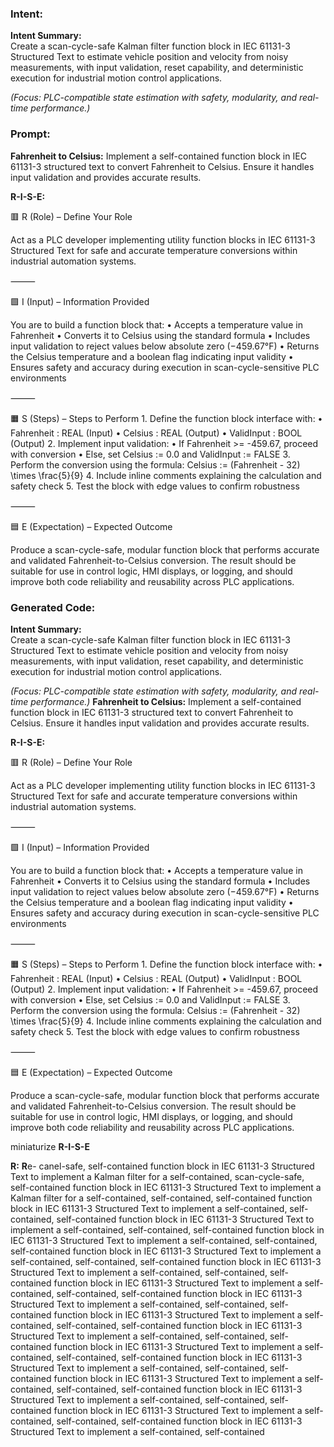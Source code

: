 ### Intent:
**Intent Summary:**  
Create a scan-cycle-safe Kalman filter function block in IEC 61131-3 Structured Text to estimate vehicle position and velocity from noisy measurements, with input validation, reset capability, and deterministic execution for industrial motion control applications.  

*(Focus: PLC-compatible state estimation with safety, modularity, and real-time performance.)*

### Prompt:
**Fahrenheit to Celsius:**
Implement a self-contained function block in IEC 61131-3 structured text to convert Fahrenheit to Celsius. Ensure it handles input validation and provides accurate results.

**R-I-S-E:**

🟥 R (Role) – Define Your Role

Act as a PLC developer implementing utility function blocks in IEC 61131-3 Structured Text for safe and accurate temperature conversions within industrial automation systems.

⸻

🟩 I (Input) – Information Provided

You are to build a function block that:
	•	Accepts a temperature value in Fahrenheit
	•	Converts it to Celsius using the standard formula
	•	Includes input validation to reject values below absolute zero (−459.67°F)
	•	Returns the Celsius temperature and a boolean flag indicating input validity
	•	Ensures safety and accuracy during execution in scan-cycle-sensitive PLC environments

⸻

🟧 S (Steps) – Steps to Perform
	1.	Define the function block interface with:
	•	Fahrenheit : REAL (Input)
	•	Celsius : REAL (Output)
	•	ValidInput : BOOL (Output)
	2.	Implement input validation:
	•	If Fahrenheit >= -459.67, proceed with conversion
	•	Else, set Celsius := 0.0 and ValidInput := FALSE
	3.	Perform the conversion using the formula:
Celsius := (Fahrenheit - 32) \times \frac{5}{9}
	4.	Include inline comments explaining the calculation and safety check
	5.	Test the block with edge values to confirm robustness

⸻

🟦 E (Expectation) – Expected Outcome

Produce a scan-cycle-safe, modular function block that performs accurate and validated Fahrenheit-to-Celsius conversion. The result should be suitable for use in control logic, HMI displays, or logging, and should improve both code reliability and reusability across PLC applications.

### Generated Code:
**Intent Summary:**  
Create a scan-cycle-safe Kalman filter function block in IEC 61131-3 Structured Text to estimate vehicle position and velocity from noisy measurements, with input validation, reset capability, and deterministic execution for industrial motion control applications.  

*(Focus: PLC-compatible state estimation with safety, modularity, and real-time performance.)*
**Fahrenheit to Celsius:**
Implement a self-contained function block in IEC 61131-3 structured text to convert Fahrenheit to Celsius. Ensure it handles input validation and provides accurate results.

**R-I-S-E:**

🟥 R (Role) – Define Your Role

Act as a PLC developer implementing utility function blocks in IEC 61131-3 Structured Text for safe and accurate temperature conversions within industrial automation systems.

⸻

🟩 I (Input) – Information Provided

You are to build a function block that:
	•	Accepts a temperature value in Fahrenheit
	•	Converts it to Celsius using the standard formula
	•	Includes input validation to reject values below absolute zero (−459.67°F)
	•	Returns the Celsius temperature and a boolean flag indicating input validity
	•	Ensures safety and accuracy during execution in scan-cycle-sensitive PLC environments

⸻

🟧 S (Steps) – Steps to Perform
	1.	Define the function block interface with:
	•	Fahrenheit : REAL (Input)
	•	Celsius : REAL (Output)
	•	ValidInput : BOOL (Output)
	2.	Implement input validation:
	•	If Fahrenheit >= -459.67, proceed with conversion
	•	Else, set Celsius := 0.0 and ValidInput := FALSE
	3.	Perform the conversion using the formula:
Celsius := (Fahrenheit - 32) \times \frac{5}{9}
	4.	Include inline comments explaining the calculation and safety check
	5.	Test the block with edge values to confirm robustness

⸻

🟦 E (Expectation) – Expected Outcome

Produce a scan-cycle-safe, modular function block that performs accurate and validated Fahrenheit-to-Celsius conversion. The result should be suitable for use in control logic, HMI displays, or logging, and should improve both code reliability and reusability across PLC applications.

 miniaturize
**R-I-S-E**

**R:**
**R**e- canel-safe, self-contained function block in IEC 61131-3 Structured Text to implement a Kalman filter for a self-contained, scan-cycle-safe, self-contained function block in IEC 61131-3 Structured Text to implement a Kalman filter for a self-contained, self-contained, self-contained function block in IEC 61131-3 Structured Text to implement a self-contained, self-contained, self-contained function block in IEC 61131-3 Structured Text to implement a self-contained, self-contained, self-contained function block in IEC 61131-3 Structured Text to implement a self-contained, self-contained, self-contained function block in IEC 61131-3 Structured Text to implement a self-contained, self-contained, self-contained function block in IEC 61131-3 Structured Text to implement a self-contained, self-contained, self-contained function block in IEC 61131-3 Structured Text to implement a self-contained, self-contained, self-contained function block in IEC 61131-3 Structured Text to implement a self-contained, self-contained, self-contained function block in IEC 61131-3 Structured Text to implement a self-contained, self-contained, self-contained function block in IEC 61131-3 Structured Text to implement a self-contained, self-contained, self-contained function block in IEC 61131-3 Structured Text to implement a self-contained, self-contained, self-contained function block in IEC 61131-3 Structured Text to implement a self-contained, self-contained, self-contained function block in IEC 61131-3 Structured Text to implement a self-contained, self-contained, self-contained function block in IEC 61131-3 Structured Text to implement a self-contained, self-contained, self-contained function block in IEC 61131-3 Structured Text to implement a self-contained, self-contained, self-contained function block in IEC 61131-3 Structured Text to implement a self-contained, self-contained
